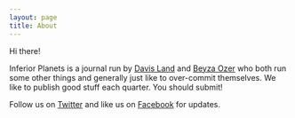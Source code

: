 ```yaml
---
layout: page
title: About
---
```


Hi there!

Inferior Planets is a journal run by [Davis Land](http://davisland.info) and [Beyza Ozer](http://beyza-ozer.tumblr.com/) who both run some other things and generally just like to over-commit themselves. We like to publish good stuff each quarter. You should submit!

Follow us on [Twitter](https://twitter.com/inferiorplanetz) and like us on [Facebook](https://www.facebook.com/Inferior-Planets-1702781196623263/?success=1) for updates.

